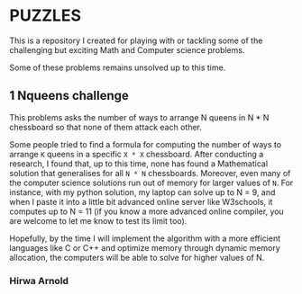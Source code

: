 # PUZZLES

This is a repository I created for playing with or tackling some of the challenging but exciting
Math and Computer science problems. 

Some of these problems remains unsolved up to this time.

## 1 Nqueens challenge

This problems asks the number of ways to arrange N queens in N * N chessboard
so that none of them attack each other.

Some people tried to find a formula for computing the number of ways to arrange `K`
queens in a specific `X * X` chessboard. After conducting a research, I found that, up to this time, 
none has found a Mathematical solution that generalises for all `N * N` chessboards. Moreover, even many of the
computer science solutions run out of memory for larger values of `N`. For instance, with my python solution,
my laptop can solve up to N = 9, and when I paste it into a little bit advanced online server like W3schools, it computes up to
N = 11 (if you know a more advanced online compiler, you are welcome to let me know to test its limit too).

Hopefully, by the time I will implement the algorithm with a more efficient languages like C or C++ and optimize
memory through dynamic memory allocation, the computers will be able to solve for higher values of N.


### Hirwa Arnold
